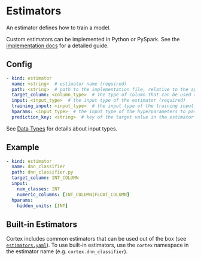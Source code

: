 # Estimators

An estimator defines how to train a model.

Custom estimators can be implemented in Python or PySpark. See the [implementation docs](../implementations/estimators.md) for a detailed guide.

## Config

```yaml
- kind: estimator
  name: <string>  # estimator name (required)
  path: <string>  # path to the implementation file, relative to the application root (default: implementations/estimators/<name>.py)
  target_column: <column_type>  # The type of column that can be used as a target (ambiguous types like INT_COLUMN|FLOAT_COLUMN are supported) (required)
  input: <input_type>  # the input type of the estimator (required)
  training_input: <input_type>  # the input type of the training input to the estimator (optional)
  hparams: <input_type>  # the input type of the hyperparameters to pass into the estimator, which may not contain column types (optional)
  prediction_key: <string>  # key of the target value in the estimator's exported predict outputs (default: "class_ids" for INT_COLUMN and STRING_COLUMN targets, "predictions" otherwise)
```

See [Data Types](data-types.md) for details about input types.

## Example

```yaml
- kind: estimator
  name: dnn_classifier
  path: dnn_classifier.py
  target_column: INT_COLUMN
  input:
    num_classes: INT
    numeric_columns: [INT_COLUMN|FLOAT_COLUMN]
  hparams:
    hidden_units: [INT]
```

## Built-in Estimators

Cortex includes common estimators that can be used out of the box (see <!-- CORTEX_VERSION_MINOR -->[`estimators.yaml`](https://github.com/cortexlabs/cortex/blob/master/pkg/estimators/estimators.yaml)). To use built-in estimators, use the `cortex` namespace in the estimator name (e.g. `cortex.dnn_classifier`).
